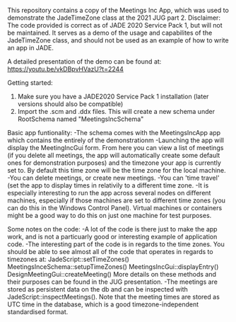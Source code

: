 This repository contains a copy of the Meetings Inc App, which was used to demonstrate the JadeTimeZone class at the 2021 JUG part 2.
Disclaimer: The code provided is correct as of JADE 2020 Service Pack 1, but will not be maintained. It serves as a demo of the usage and capabilites of the JadeTimeZone class, and should not be used as an example of how to write an app in JADE.

A detailed presentation of the demo can be found at: https://youtu.be/vkDBpvHVazU?t=2244

Getting started:
1. Make sure you have a JADE2020 Service Pack 1 installation (later versions should also be compatible)
2. Import the .scm and .ddx files. This will create a new schema under RootSchema named "MeetingsIncSchema"

Basic app funtionality:
-The schema comes with the MeetingsIncApp app which contains the entirely of the demonstrationm
-Launching the app will display the MeetingIncGui form. From here you can view a list of meetings (if you delete all meetings, the app will automatically create some default ones for demonstration purposes) and the timezone your app is currently set to. By default this time zone will be the time zone for the local machine.
-You can delete meetings, or create new meetings.
-You can 'time travel' (set the app to display times in relativily to a different time zone.
-It is especially interesting to run the app across several nodes on different machines, especially if those machines are set to different time zones (you can do this in the Windows Control Panel). Virtual machines or containers might be a good way to do this on just one machine for test purposes.

Some notes on the code:
-A lot of the code is there just to make the app work, and is not a particuarly good or interesting example of application code.
-The interesting part of the code is in regards to the time zones. You should be able to see almost all of the code that operates in regards to timezones at:
	JadeScript::setTimeZones()
	MeetingsInceSchema::setupTimeZones()
	MeetingsIncGui::displayEntry()
	DesignMeetingGui::createMeeting()
More details on these methods and their purposes can be found in the JUG presentation.
-The meetings are stored as persistent data on the db and can be inspected with JadeScript::inspectMeetings(). Note that the meeting times are stored as UTC time in the database, which is a good timezone-independent standardised format.
